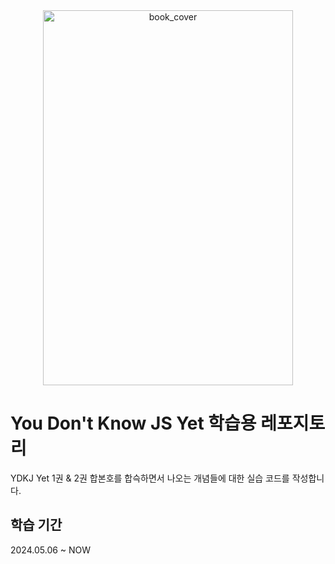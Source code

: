 <div align="center">
  <img src="https://github.com/shinwonse/ydkj-yet/assets/62709718/35e80d1d-9238-408f-a1a4-1410fa1c88e7" alt="book_cover" width="400" height="600" />
</div>

# You Don't Know JS Yet 학습용 레포지토리
YDKJ Yet 1권 & 2권 합본호를 합슥하면서 나오는 개념들에 대한 실습 코드를 작성합니다.

## 학습 기간
2024.05.06 ~ NOW
